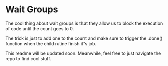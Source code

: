 # Wait Groups

The cool thing about wait groups is that they allow us to block the execution of code until the count goes to 0.

The trick is just to add one to the count and make sure to trigger the .done() function when the child rutine finish it's job.

This readme will be updated soon. Meanwhile, feel free to just navigate the repo to find cool stuff.